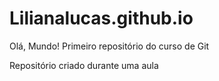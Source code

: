 # Lilianalucas.github.io

  Olá, Mundo!
  Primeiro  repositório do curso de Git 

  Repositório criado durante uma aula 
